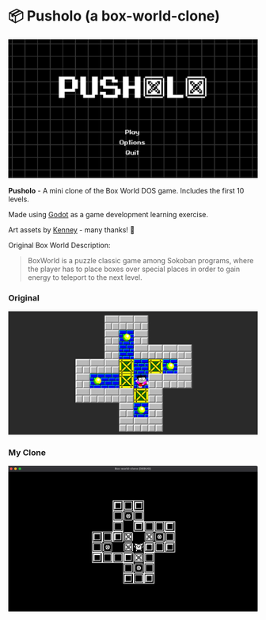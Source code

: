 # 📦 Pusholo (a box-world-clone)

![Pusholo Title Screen](./docs/screenshots/title-screen.png)

**Pusholo** - A mini clone of the Box World DOS game. Includes the first 10 levels.

Made using [Godot](https://godotengine.org/) as a game development learning exercise.

Art assets by [Kenney](https://kenney.nl/assets/1-bit-platformer-pack) - many thanks! 🙏

Original Box World Description:
> BoxWorld is a puzzle classic game among Sokoban programs, where the player has to place boxes over special places in order to gain energy to teleport to the next level.

### Original
![Original Game Screenshot](./docs/screenshots/original.png)

### My Clone
![Pusholo Screenshot](./docs/screenshots/my_clone.png)